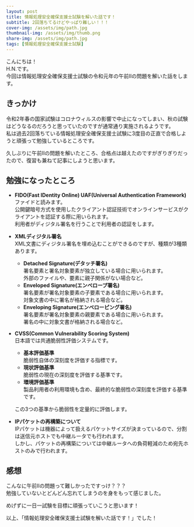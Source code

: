 ```yaml
---
layout: post
title: 情報処理安全確保支援士試験を解いた話です！
subtitle: 2回落ちてるけどやっぱり難しい！！！
cover-img: /assets/img/path.jpg
thumbnail-img: /assets/img/thumb.png
share-img: /assets/img/path.jpg
tags: [情報処理安全確保支援士試験]
---
```


こんにちは！  
H.N.です。  
今回は情報処理安全確保支援士試験の令和元年の午前IIの問題を解いた話をします。

## きっかけ
令和2年春の国家試験はコロナウィルスの影響で中止になってしまい、秋の試験はどうなるのだろうと思っていたのですが通常通り実施されるようです。  
私は過去2回落ちている情報処理安全確保支援士試験に3度目の正直で合格しようと頑張って勉強しているところです。

久しぶりに午前IIの問題を解いたところ、合格点は越えたのですがぎりぎりだったので、復習も兼ねて記事にしようと思います。

## 勉強になったところ
* **FIDO(Fast IDentity Online) UAF(Universal Authentication Framework)**  
ファイドと読みます。  
公開鍵暗号方式を使用したクライアント認証技術でオンラインサービスがクライアントを認証する際に用いられます。  
利用者がディジタル署名を行うことで利用者の認証をします。

* **XMLディジタル署名**  
XML文書にディジタル署名を埋め込むことができるのですが、種類が3種類あります。
  * **Detached Signature(デタッチ署名)**  
  署名要素と署名対象要素が独立している場合に用いられます。  
  外部のファイルや、要素に親子関係がない場合など。
  * **Enveloped Signature(エンベロープ署名)**  
  署名要素が署名対象要素の子要素である場合に用いられます。  
  対象文書の中に署名が格納される場合など。
  * **Enveloping Signature(エンベローピング署名)**  
  署名要素が署名対象要素の親要素である場合に用いられます。  
  署名の中に対象文書が格納される場合など。

* **CVSS(Common Vulnerability Scoring System)**  
日本語では共通脆弱性評価システムです。  
  * **基本評価基準**  
  脆弱性自体の深刻度を評価する指標です。
  * **現状評価基準**  
  脆弱性の現在の深刻度を評価する基準です。
  * **環境評価基準**  
  製品利用者の利用環境も含め、最終的な脆弱性の深刻度を評価する基準です。
  
  この3つの基準から脆弱性を定量的に評価します。

* **IPパケットの再構築について**  
IPパケットは機器によって扱えるパケットサイズが決まっているので、分割は送信元ホストでも中継ルータでも行われます。  
しかし、パケットの再構築については中継ルータへの負荷軽減のため宛先ホストのみで行われます。

## 感想
こんなに午前IIの問題って難しかったですっけ？？？  
勉強していないとどんどん忘れてしまうのを身をもって感じました。

めげずに一日一試験を目標に頑張っていこうと思います！

以上、「情報処理安全確保支援士試験を解いた話です！」でした！
